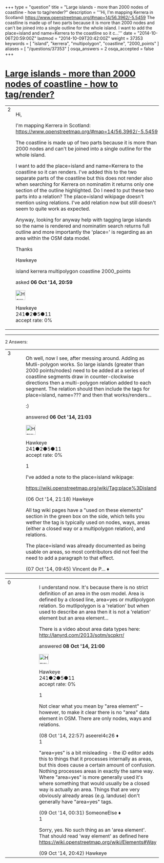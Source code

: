 +++
type = "question"
title = "Large islands - more than 2000 nodes of coastline - how to tag/render?"
description = '''Hi, I&#x27;m mapping Kerrera in Scotland: https://www.openstreetmap.org/#map=14/56.3962/-5.5459 The coastline is made up of two parts because it is more than 2000 nodes and can&#x27;t be joined into a single outline for the whole island.  I want to add the place=island and name=Kerrera to the coastline so it c...'''
date = "2014-10-06T20:59:00Z"
lastmod = "2014-10-09T20:42:00Z"
weight = 37353
keywords = [ "island", "kerrera", "multipolygon", "coastline", "2000_points" ]
aliases = [ "/questions/37353" ]
osqa_answers = 2
osqa_accepted = false
+++

<div class="headNormal">

# [Large islands - more than 2000 nodes of coastline - how to tag/render?](/questions/37353/large-islands-more-than-2000-nodes-of-coastline-how-to-tagrender)

</div>

<div id="main-body">

<div id="askform">

<table id="question-table" style="width:100%;">
<colgroup>
<col style="width: 50%" />
<col style="width: 50%" />
</colgroup>
<tbody>
<tr>
<td style="width: 30px; vertical-align: top"><div class="vote-buttons">
<span id="post-37353-upvote" class="ajax-command post-vote up" rel="nofollow" title="I like this post (click again to cancel)"> </span>
<div id="post-37353-score" class="post-score" title="current number of votes">
2
</div>
<span id="post-37353-downvote" class="ajax-command post-vote down" rel="nofollow" title="I dont like this post (click again to cancel)"> </span> <span id="favorite-mark" class="ajax-command favorite-mark" rel="nofollow" title="mark/unmark this question as favorite (click again to cancel)"> </span>
<div id="favorite-count" class="favorite-count">
&#10;</div>
</div></td>
<td><div id="item-right">
<div class="question-body">
<p>Hi,</p>
<p>I'm mapping Kerrera in Scotland: <a href="https://www.openstreetmap.org/#map=14/56.3962/-5.5459">https://www.openstreetmap.org/#map=14/56.3962/-5.5459</a></p>
<p>The coastline is made up of two parts because it is more than 2000 nodes and can't be joined into a single outline for the whole island.</p>
<p>I want to add the place=island and name=Kerrera to the coastline so it can renders. I've added this to the two separate parts of the coastline but this does not render also when searching for Kerrera on nominatim it returns only one section of the outline highlighted. Do I need to put these two parts into a relation? The place=island wikipage doesn't mention using relations. I've add relation now but still doesn't seem to quite work as expected.</p>
<p>Anyway, looking for anyway help with tagging large islands so the name is rendered and nominatim search returns full outline and more importantly the 'place=' is regarding as an area within the OSM data model.</p>
<p>Thanks</p>
<p>Hawkeye</p>
</div>
<div id="question-tags" class="tags-container tags">
<span class="post-tag tag-link-island" rel="tag" title="see questions tagged &#39;island&#39;">island</span> <span class="post-tag tag-link-kerrera" rel="tag" title="see questions tagged &#39;kerrera&#39;">kerrera</span> <span class="post-tag tag-link-multipolygon" rel="tag" title="see questions tagged &#39;multipolygon&#39;">multipolygon</span> <span class="post-tag tag-link-coastline" rel="tag" title="see questions tagged &#39;coastline&#39;">coastline</span> <span class="post-tag tag-link-2000_points" rel="tag" title="see questions tagged &#39;2000_points&#39;">2000_points</span>
</div>
<div id="question-controls" class="post-controls">
&#10;</div>
<div class="post-update-info-container">
<div class="post-update-info post-update-info-user">
<p>asked <strong>06 Oct '14, 20:59</strong></p>
<img src="https://secure.gravatar.com/avatar/aefd12236ce046b3929cb63fca818119?s=32&amp;d=identicon&amp;r=g" class="gravatar" width="32" height="32" alt="Hawkeye&#39;s gravatar image" />
<p><span>Hawkeye</span><br />
<span class="score" title="241 reputation points">241</span><span title="2 badges"><span class="badge1">●</span><span class="badgecount">2</span></span><span title="5 badges"><span class="silver">●</span><span class="badgecount">5</span></span><span title="11 badges"><span class="bronze">●</span><span class="badgecount">11</span></span><br />
<span class="accept_rate" title="Rate of the user&#39;s accepted answers">accept rate:</span> <span title="Hawkeye has no accepted answers">0%</span></p>
</div>
</div>
<div id="comments-container-37353" class="comments-container">
&#10;</div>
<div id="comment-tools-37353" class="comment-tools">
&#10;</div>
<div class="clear">
&#10;</div>
<div id="comment-37353-form-container" class="comment-form-container">
&#10;</div>
<div class="clear">
&#10;</div>
</div></td>
</tr>
</tbody>
</table>

------------------------------------------------------------------------

<div class="tabBar">

<span id="sort-top"></span>

<div class="headQuestions">

2 Answers:

</div>

</div>

<span id="37354"></span>

<div id="answer-container-37354" class="answer answered-by-owner">

<table style="width:100%;">
<colgroup>
<col style="width: 50%" />
<col style="width: 50%" />
</colgroup>
<tbody>
<tr>
<td style="width: 30px; vertical-align: top"><div class="vote-buttons">
<span id="post-37354-upvote" class="ajax-command post-vote up" rel="nofollow" title="I like this post (click again to cancel)"> </span>
<div id="post-37354-score" class="post-score" title="current number of votes">
3
</div>
<span id="post-37354-downvote" class="ajax-command post-vote down" rel="nofollow" title="I dont like this post (click again to cancel)"> </span>
</div></td>
<td><div class="item-right">
<div class="answer-body">
<p>Oh well, now I see, after messing around. Adding as Mutli-polygon works. So large islands (greater than 2000 points/nodes) need to be added at a series of coastline segments draw in counter-clockwise directions then a multi-polygon relation added to each segment. The relation should then include the tags for place=island, name=??? and then that works/renders...</p>
<p>:)</p>
</div>
<div class="answer-controls post-controls">
&#10;</div>
<div class="post-update-info-container">
<div class="post-update-info post-update-info-user">
<p>answered <strong>06 Oct '14, 21:03</strong></p>
<img src="https://secure.gravatar.com/avatar/aefd12236ce046b3929cb63fca818119?s=32&amp;d=identicon&amp;r=g" class="gravatar" width="32" height="32" alt="Hawkeye&#39;s gravatar image" />
<p><span>Hawkeye</span><br />
<span class="score" title="241 reputation points">241</span><span title="2 badges"><span class="badge1">●</span><span class="badgecount">2</span></span><span title="5 badges"><span class="silver">●</span><span class="badgecount">5</span></span><span title="11 badges"><span class="bronze">●</span><span class="badgecount">11</span></span><br />
<span class="accept_rate" title="Rate of the user&#39;s accepted answers">accept rate:</span> <span title="Hawkeye has no accepted answers">0%</span></p>
</div>
</div>
<div id="comments-container-37354" class="comments-container">
<span id="37356"></span>
<div id="comment-37356" class="comment">
<div id="post-37356-score" class="comment-score">
1
</div>
<div class="comment-text">
<p>I've added a note to the place=island wikipage:</p>
<p><a href="https://wiki.openstreetmap.org/wiki/Tag:place%3Disland">https://wiki.openstreetmap.org/wiki/Tag:place%3Disland</a></p>
</div>
<div id="comment-37356-info" class="comment-info">
<span class="comment-age">(06 Oct '14, 21:18)</span> <span class="comment-user userinfo">Hawkeye</span>
</div>
</div>
<span id="37377"></span>
<div id="comment-37377" class="comment">
<div id="post-37377-score" class="comment-score">
&#10;</div>
<div class="comment-text">
<p>All tag wiki pages have a "used on these elements" section in the green box on the side, which tells you wether the tag is typically used on nodes, ways, areas (either a closed way or a multipolygon relation), and relations.</p>
<p>The place=island was already documented as being usable on areas, so most contributors did not feel the need to add a paragraph to that effect.</p>
</div>
<div id="comment-37377-info" class="comment-info">
<span class="comment-age">(07 Oct '14, 09:45)</span> <span class="comment-user userinfo">Vincent de P... ♦</span>
</div>
</div>
</div>
<div id="comment-tools-37354" class="comment-tools">
&#10;</div>
<div class="clear">
&#10;</div>
<div id="comment-37354-form-container" class="comment-form-container">
&#10;</div>
<div class="clear">
&#10;</div>
</div></td>
</tr>
</tbody>
</table>

</div>

<span id="37437"></span>

<div id="answer-container-37437" class="answer answered-by-owner">

<table style="width:100%;">
<colgroup>
<col style="width: 50%" />
<col style="width: 50%" />
</colgroup>
<tbody>
<tr>
<td style="width: 30px; vertical-align: top"><div class="vote-buttons">
<span id="post-37437-upvote" class="ajax-command post-vote up" rel="nofollow" title="I like this post (click again to cancel)"> </span>
<div id="post-37437-score" class="post-score" title="current number of votes">
0
</div>
<span id="post-37437-downvote" class="ajax-command post-vote down" rel="nofollow" title="I dont like this post (click again to cancel)"> </span>
</div></td>
<td><div class="item-right">
<div class="answer-body">
<p>I understand now. It's because there is no strict definition of an area in the osm model. Area is defined by a closed line, area=yes or mutlipolygon relation. So mutlipolygon is a 'relation' but when used to describe an area then it is not a 'relation' element but an area element...</p>
<p>There is a video about area data types here: <a href="http://lanyrd.com/2013/sotm/scpkrr/">http://lanyrd.com/2013/sotm/scpkrr/</a></p>
</div>
<div class="answer-controls post-controls">
&#10;</div>
<div class="post-update-info-container">
<div class="post-update-info post-update-info-user">
<p>answered <strong>08 Oct '14, 21:00</strong></p>
<img src="https://secure.gravatar.com/avatar/aefd12236ce046b3929cb63fca818119?s=32&amp;d=identicon&amp;r=g" class="gravatar" width="32" height="32" alt="Hawkeye&#39;s gravatar image" />
<p><span>Hawkeye</span><br />
<span class="score" title="241 reputation points">241</span><span title="2 badges"><span class="badge1">●</span><span class="badgecount">2</span></span><span title="5 badges"><span class="silver">●</span><span class="badgecount">5</span></span><span title="11 badges"><span class="bronze">●</span><span class="badgecount">11</span></span><br />
<span class="accept_rate" title="Rate of the user&#39;s accepted answers">accept rate:</span> <span title="Hawkeye has no accepted answers">0%</span></p>
</div>
</div>
<div id="comments-container-37437" class="comments-container">
<span id="37441"></span>
<div id="comment-37441" class="comment">
<div id="post-37441-score" class="comment-score">
1
</div>
<div class="comment-text">
<p>Not clear what you mean by "area element" – however, to make it clear there is no "area" data element in OSM. There are <span>only</span> nodes, ways and relations.</p>
</div>
<div id="comment-37441-info" class="comment-info">
<span class="comment-age">(08 Oct '14, 22:57)</span> <span class="comment-user userinfo">aseerel4c26 ♦</span>
</div>
</div>
<span id="37447"></span>
<div id="comment-37447" class="comment">
<div id="post-37447-score" class="comment-score">
1
</div>
<div class="comment-text">
<p>"area=yes" is a bit misleading - the iD editor adds this to things that it processes internally as areas, but this does cause a certain amount of confusion. Nothing processes areas in exactly the same way. Where "area=yes" is more generally used it's where something that would usually be a closed way is actually an area. Things that are very obviously already areas (e.g. landuse) don't generally have "area=yes" tags.</p>
</div>
<div id="comment-37447-info" class="comment-info">
<span class="comment-age">(09 Oct '14, 00:31)</span> <span class="comment-user userinfo">SomeoneElse ♦</span>
</div>
</div>
<span id="37472"></span>
<div id="comment-37472" class="comment">
<div id="post-37472-score" class="comment-score">
1
</div>
<div class="comment-text">
<p>Sorry, yes. No such thing as an 'area element'. That should read 'way element' as defined here <a href="https://wiki.openstreetmap.org/wiki/Elements#Way">https://wiki.openstreetmap.org/wiki/Elements#Way</a></p>
</div>
<div id="comment-37472-info" class="comment-info">
<span class="comment-age">(09 Oct '14, 20:42)</span> <span class="comment-user userinfo">Hawkeye</span>
</div>
</div>
</div>
<div id="comment-tools-37437" class="comment-tools">
&#10;</div>
<div class="clear">
&#10;</div>
<div id="comment-37437-form-container" class="comment-form-container">
&#10;</div>
<div class="clear">
&#10;</div>
</div></td>
</tr>
</tbody>
</table>

</div>

<div class="paginator-container-left">

</div>

</div>

</div>


